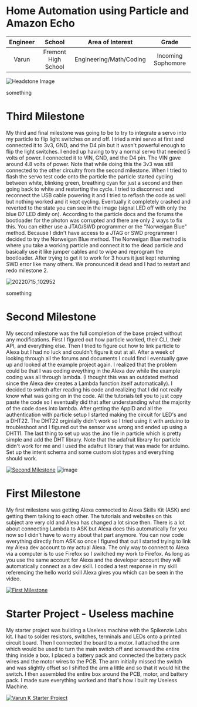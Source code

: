 ﻿# Home Automation using Particle and Amazon Echo


| **Engineer** | **School** | **Area of Interest** | **Grade** |
|:--:|:--:|:--:|:--:|
| Varun | Fremont High School | Engineering/Math/Coding | Incoming Sophomore

![Headstone Image](https://user-images.githubusercontent.com/107944435/176736426-d27e85cc-f735-488e-835c-b720ac0dfc0b.JPG)

something

 # Third Milestone 


My third and final milestone was going to be to try to integrate a servo into my particle to flip light switches on and off. I tried a mini servo at first and connected it to 3v3, GND, and the D4 pin but it wasn't powerful enough to flip the light switches. I ended up having to try a normal servo that needed 5 volts of power. I connected it to VIN, GND, and the D4 pin. The VIN gave around 4.8 volts of power. Note that while doing this the 3v3 was still connected to the other circuitry from the second milestone. When I tried to flash the servo test code onto the particle the particle started cycling between white, blinking green, breathing cyan for just a second and then going back to white and restarting the cycle. I tried to disconnect and reconnect the USB cable powering it and I tried to reflash the code as well but nothing worked and it kept cycling. Eventually it completely crashed and reverted to the state you can see in the image (signal LED off with only the blue D7 LED dimly on). According to the particle docs and the forums the bootloader for the photon was corrupted and there are only 2 ways to fix this. You can either use a JTAG/SWD programmer or the "Norweigan Blue" method. Because I didn't have access to a JTAG or SWD programmer I decided to try the Norweigan Blue method. The Norweigan Blue method is where you take a working particle and connect it to the dead particle and basically use it like jumper cables and to wipe and reprogram the bootloader. After trying to get it to work for 3 hours it just kept returning SWD error like many others. We pronounced it dead and I had to restart and redo milestone 2. 

![20220715_102952](https://user-images.githubusercontent.com/107944435/180036693-0d1576c5-4b23-4965-94a5-d7ca41ede115.jpg)


something

 # Second Milestone
 
 
My second milestone was the full completion of the base project without any modifications. First I figured out how particle worked, their CLI, their API, and everything else. Then I tried to figure out how to link particle to Alexa but I had no luck and couldn't figure it out at all. After a week of looking through all the forums and documents I could find I eventually gave up and looked at the example project again. I realized that the problem could be that I was coding eveything in the Alexa dev while the example coding was all through lambda. (I thought this was an outdated method since the Alexa dev creates a Lambda function itself automatically). I decided to switch after reading his code and realizing that I did not really know what was going on in the code. All the tutorials tell you to just copy paste the code so I eventually did that after understanding what the majority of the code does into lambda. After getting the AppID and all the authentication with particle setup I started making the circuit for LED's and a DHT22. The DHT22 orginially didn't work so I tried using it with arduino to troubleshoot and I figured out the sensor was wrong and ended up using a DHT11. The last thing to set up was the .ino file in particle which is pretty simple and add the DHT library. Note that the adafruit library for particle didn't work for me and I used the adafruit library that was made for arduino. Set up the intent schema and some custom slot types and everything should work.

[![Second Milestone](https://res.cloudinary.com/marcomontalbano/image/upload/v1657838671/video_to_markdown/images/youtube--M-2lPy64P-0-c05b58ac6eb4c4700831b2b3070cd403.jpg)](https://www.youtube.com/watch?v=M-2lPy64P-0 "Second Milestone")
![image](https://user-images.githubusercontent.com/107944435/180484684-be9f1b13-76c3-4de0-b211-aa3123d90c09.png)

# First Milestone
  

My first milestone was getting Alexa connected to Alexa Skills Kit (ASK) and getting them talking to each other. The tutorials and websites on this subject are very old and Alexa has changed a lot since then. There is a lot about connecting Lambda to ASK but Alexa does this automatically for you now so I didn't have to worry about that part anymore. You can now code everything directly from ASK so once I figured that out I started trying to link my Alexa dev account to my actual Alexa. The only way to connect to Alexa via a computer is to use Firefox so I switched my work to Firefox. As long as you use the same account for Alexa and the developer account they will automatically connect as a dev skill. I coded a test response in my skill referencing the hello world skill Alexa gives you which can be seen in the video. 

[![First Milestone](https://res.cloudinary.com/marcomontalbano/image/upload/v1656604140/video_to_markdown/images/youtube--Fum1yOzwwfg-c05b58ac6eb4c4700831b2b3070cd403.jpg)](https://www.youtube.com/watch?v=Fum1yOzwwfg "First Milestone")

# Starter Project - Useless machine
  

My starter project was building a Useless machine with the Spikenzie Labs kit. I had to solder resistors, switches, terminals and LEDs onto a printed circuit board. Then I connected the board to a motor. I attached the arm which would be used to turn the main switch off and screwed the entire thing inside a box. I placed a battery pack and connected the battery pack wires and the motor wires to the PCB. The arm initially missed the switch and was slightly offset so I shifted the arm a little and so that it would hit the switch. I then assembled the entire box around the PCB, motor, and battery pack.  I made sure everything worked and that's how I built my Useless Machine. 

[![Varun K Starter Project](https://res.cloudinary.com/marcomontalbano/image/upload/v1655914257/video_to_markdown/images/youtube--k8xlz6fg6z4-c05b58ac6eb4c4700831b2b3070cd403.jpg)](https://www.youtube.com/watch?v=k8xlz6fg6z4 "Starter Project")


